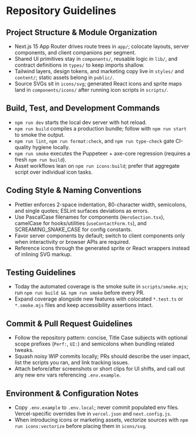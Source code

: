 # Repository Guidelines

## Project Structure & Module Organization

- Next.js 15 App Router drives route trees in `app/`; colocate layouts, server components, and client companions per segment.
- Shared UI primitives stay in `components/`, reusable logic in `lib/`, and contract definitions in `types/` to keep imports shallow.
- Tailwind layers, design tokens, and marketing copy live in `styles/` and `content/`; static assets belong in `public/`.
- Source SVGs sit in `icons/svg`; generated React icons and sprite maps land in `components/icons/` after running icon scripts in `scripts/`.

## Build, Test, and Development Commands

- `npm run dev` starts the local dev server with hot reload.
- `npm run build` compiles a production bundle; follow with `npm run start` to smoke the output.
- `npm run lint`, `npm run format:check`, and `npm run type-check` gate CI-quality hygiene locally.
- `npm run smoke` executes the Puppeteer + axe-core regression (requires a fresh `npm run build`).
- Asset workflows lean on `npm run icons:build`; prefer that aggregate script over individual icon tasks.

## Coding Style & Naming Conventions

- Prettier enforces 2-space indentation, 80-character width, semicolons, and single quotes; ESLint surfaces deviations as errors.
- Use PascalCase filenames for components (`HeroSection.tsx`), camelCase for hooks/utilities (`useContactForm.ts`), and SCREAMING_SNAKE_CASE for config constants.
- Favor server components by default; switch to client components only when interactivity or browser APIs are required.
- Reference icons through the generated sprite or React wrappers instead of inlining SVG markup.

## Testing Guidelines

- Today the automated coverage is the smoke suite in `scripts/smoke.mjs`; run `npm run build && npm run smoke` before every PR.
- Expand coverage alongside new features with colocated `*.test.ts` or `*.smoke.mjs` files and keep accessibility assertions intact.

## Commit & Pull Request Guidelines

- Follow the repository pattern: concise, Title Case subjects with optional scope prefixes (`Perf:`, `UI:`) and semicolons when bundling related tweaks.
- Squash noisy WIP commits locally; PRs should describe the user impact, list the scripts you ran, and link tracking issues.
- Attach before/after screenshots or short clips for UI shifts, and call out any new env vars referencing `.env.example`.

## Environment & Configuration Notes

- Copy `.env.example` to `.env.local`; never commit populated env files. Vercel-specific overrides live in `vercel.json` and `next.config.js`.
- When introducing icons or marketing assets, vectorize sources with `npm run icons:vectorize` before placing them in `icons/svg`.

